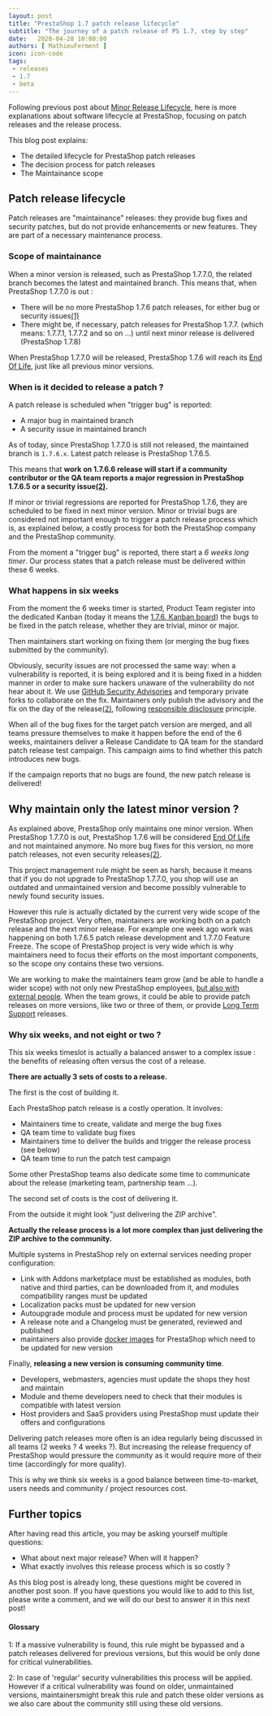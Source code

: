 ```yaml
---
layout: post
title: "PrestaShop 1.7 patch release lifecycle"
subtitle: "The journey of a patch release of PS 1.7, step by step"
date:   2020-04-28 10:00:00
authors: [ MathieuFerment ]
icon: icon-code
tags:
 - releases
 - 1.7
 - beta
---
```



Following previous post about [Minor Release Lifecycle](https://build.prestashop.com/news/ps17-minor-release-lifecycle/), here is more explanations about software lifecycle at PrestaShop, focusing on patch releases and the release process.

This blog post explains:
- The detailed lifecycle for PrestaShop patch releases
- The decision process for patch releases
- The Maintainance scope

## Patch release lifecycle

Patch releases are "maintainance" releases: they provide bug fixes and security patches, but do not provide enhancements or new features. They are part of a necessary maintenance process.

### Scope of maintainance

When a minor version is released, such as PrestaShop 1.7.7.0, the related branch becomes the latest and maintained branch.
This means that, when PrestaShop 1.7.7.0 is out :
- There will be no more PrestaShop 1.7.6 patch releases, for either bug or security issues[(1)](#glossary)
- There might be, if necessary, patch releases for PrestaShop 1.7.7. (which means: 1.7.7.1, 1.7.7.2 and so on ...) until next minor release is delivered (PrestaShop 1.7.8)

When PrestaShop 1.7.7.0 will be released, PrestaShop 1.7.6 will reach its [End Of Life](https://en.wikipedia.org/wiki/End-of-life_(product)), just like all previous minor versions.

### When is it decided to release a patch ?

A patch release is scheduled when "trigger bug" is reported:
- A major bug in maintained branch
- A security issue in maintained branch

As of today, since PrestaShop 1.7.7.0 is still not released, the maintained branch is `1.7.6.x`. Latest patch release is PrestaShop 1.7.6.5.

This means that **work on 1.7.6.6 release will start if a community contributor or the QA team reports a major regression in PrestaShop 1.7.6.5 or a security issue[(2)](#glossary).**

If minor or trivial regressions are reported for PrestaShop 1.7.6, they are scheduled to be fixed in next minor version. Minor or trivial bugs are considered not important enough to trigger a patch release process which is, as explained below, a costly process for both the PrestaShop company and the PrestaShop community.

From the moment a "trigger bug" is reported, there start a *6 weeks long timer*. Our process states that a patch release must be delivered within these 6 weeks.

### What happens in six weeks

From the moment the 6 weeks timer is started, Product Team register into the dedicated Kanban (today it means the [1.7.6. Kanban board](https://github.com/PrestaShop/PrestaShop/projects/4)) the bugs to be fixed in the patch release, whether they are trivial, minor or major.

Then maintainers start working on fixing them (or merging the bug fixes submitted by the community).

Obviously, security issues are not processed the same way: when a vulnerability is reported, it is being explored and it is being fixed in a hidden manner in order to make sure hackers unaware of the vulnerability do not hear about it. We use [GitHub Security Advisories](https://help.github.com/en/github/managing-security-vulnerabilities/about-github-security-advisories) and temporary private forks to collaborate on the fix. Maintainers only publish the advisory and the fix on the day of the release[(2)](#glossary), following [responsible disclosure](https://en.wikipedia.org/wiki/Responsible_disclosure) principle.

When all of the bug fixes for the target patch version are merged, and all teams pressure themselves to make it happen before the end of the 6 weeks, maintainers deliver a Release Candidate to QA team for the standard patch release test campaign. This campaign aims to find whether this patch introduces new bugs.

If the campaign reports that no bugs are found, the new patch release is delivered!

## Why maintain only the latest minor version ?

As explained above, PrestaShop only maintains one minor version.
When PrestaShop 1.7.7.0 is out, PrestaShop 1.7.6 will be considered [End Of Life](https://en.wikipedia.org/wiki/End-of-life_(product)) and not maintained anymore. No more bug fixes for this version, no more patch releases, not even security releases[(2)](#glossary).

This project management rule might be seen as harsh, because it means that if you do not upgrade to PrestaShop 1.7.7.0, you shop will use an outdated and unmaintained version and become possibly vulnerable to newly found security issues.

However this rule is actually dictated by the current very wide scope of the PrestaShop project. Very often, maintainers are working both on a patch release and the next minor release. For example one week ago work was happening on both 1.7.6.5 patch release development and 1.7.7.0 Feature Freeze. The scope of PrestaShop project is very wide which is why maintainers need to focus their efforts on the most important components, so the scope ony contains these two versions.

We are working to make the maintainers team grow (and be able to handle a wider scope) with not only new PrestaShop employees, [but also with external people](https://github.com/PrestaShop/open-source/issues/11).
When the team grows, it could be able to provide patch releases on more versions, like two or three of them, or provide [Long Term Support](https://en.wikipedia.org/wiki/Long-term_support) releases.

### Why six weeks, and not eight or two ?

This six weeks timeslot is actually a balanced answer to a complex issue : the benefits of releasing often versus the cost of a release.

**There are actually 3 sets of costs to a release.**

The first is the cost of building it.

Each PrestaShop patch release is a costly operation. It involves:
- Maintainers time to create, validate and merge the bug fixes
- QA team time to validate bug fixes
- Maintainers time to deliver the builds and trigger the release process (see below)
- QA team time to run the patch test campaign

Some other PrestaShop teams also dedicate some time to communicate about the release (marketing team, partnership team ...).

The second set of costs is the cost of delivering it.

From the outside it might look "just delivering the ZIP archive".

**Actually the release process is a lot more complex than just delivering the ZIP archive to the community.**

Multiple systems in PrestaShop rely on external services needing proper configuration:

- Link with Addons marketplace must be established as modules, both native and third parties, can be downloaded from it, and modules compatibility ranges must be updated
- Localization packs must be updated for new version
- Autoupgrade module and process must be updated for new version
- A release note and a Changelog must be generated, reviewed and published
- maintainers also provide [docker images](https://github.com/PrestaShop/docker) for PrestaShop which need to be updated for new version

Finally, **releasing a new version is consuming community time**.

- Developers, webmasters, agencies must update the shops they host and maintain
- Module and theme developers need to check that their modules is compatible with latest version
- Host providers and SaaS providers using PrestaShop must update their offers and configurations

Delivering patch releases more often is an idea regularly being discussed in all teams (2 weeks ? 4 weeks ?). But increasing the release frequency of PrestaShop would pressure the community as it would require more of their time (accordingly for more quality).

This is why we think six weeks is a good balance between time-to-market, users needs and community / project resources cost.

## Further topics

After having read this article, you may be asking yourself multiple questions:

- What about next major release? When will it happen?
- What exactly involves this release process which is so costly ?

As this blog post is already long, these questions might be covered in another post soon. If you have questions you would like to add to this list, please write a comment, and we will do our best to answer it in this next post!

#### Glossary

1: If a massive vulnerability is found, this rule might be bypassed and a patch releases delivered for previous versions, but this would be only done for critical vulnerabilities.

2: In case of 'regular' security vulnerabilities this process will be applied. However if a critical vulnerability was found on older, unmaintained versions, maintainersmight break this rule and patch these older versions as we also care about the community still using these old versions.
